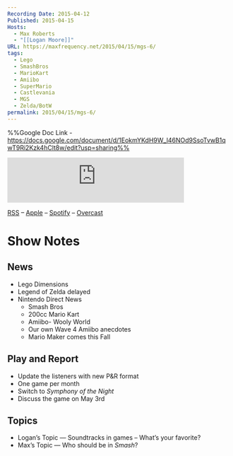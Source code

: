 ```yaml
---
Recording Date: 2015-04-12
Published: 2015-04-15
Hosts:
  - Max Roberts
  - "[[Logan Moore]]"
URL: https://maxfrequency.net/2015/04/15/mgs-6/
tags:
  - Lego
  - SmashBros
  - MarioKart
  - Amiibo
  - SuperMario
  - Castlevania
  - MGS
  - Zelda/BotW
permalink: 2015/04/15/mgs-6/
---
```

%%Google Doc Link - https://docs.google.com/document/d/1EokmYKdH9W_l46NOd9SsoTvwB1qwT9Ri2Kzk4hClt8w/edit?usp=sharing%%

<iframe src="https://podcasters.spotify.com/pod/show/millennialgamingspeak/embed/episodes/Episode-6-Nintendo-and-Catching-Up-e1adoed/a-a6tsujv" height="102px" width="400px" frameborder="0" scrolling="no"></iframe>

[RSS](https://anchor.fm/s/74aa3858/podcast/rss) – [Apple](https://podcasts.apple.com/us/podcast/episode-3-gdc-wrap-up/id1000915981?i=1000542222515) – [Spotify](https://open.spotify.com/episode/7wePXT4Bt22LWifVLx3n8y) – [Overcast](https://overcast.fm/+EtIgeWxEU)
# Show Notes

## News

- Lego Dimensions
- Legend of Zelda delayed
- Nintendo Direct News
	- Smash Bros
	- 200cc Mario Kart
	- Amiibo- Wooly World
	- Our own Wave 4 Amiibo anecdotes
	- Mario Maker comes this Fall

## Play and Report

- Update the listeners with new P&R format
- One game per month
- Switch to *Symphony of the Night*
- Discuss the game on May 3rd

## Topics

- Logan’s Topic — Soundtracks in games – What’s your favorite?
- Max’s Topic — Who should be in *Smash*?
